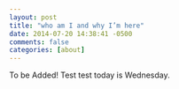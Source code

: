```yaml
---
layout: post
title: "who am I and why I’m here"
date: 2014-07-20 14:38:41 -0500
comments: false
categories: [about] 
---
```


To be Added! Test test today is Wednesday.

